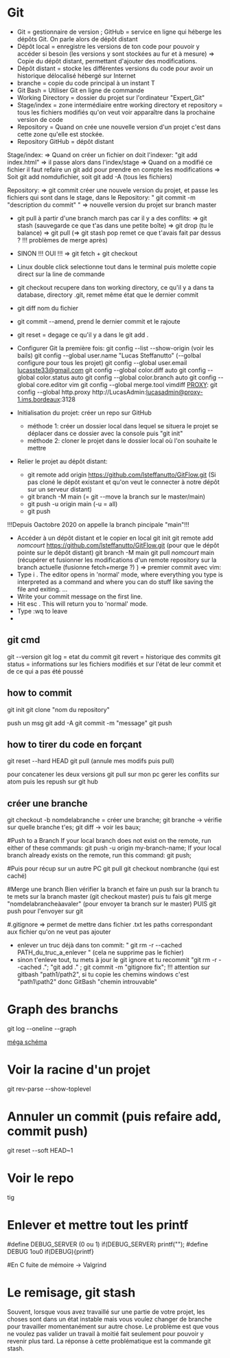 # Git
- Git = gestionnaire de version ; GitHub = service en ligne qui héberge les dépôts Git. On parle alors de dépôt distant
- Dépôt local = enregistre les versions de ton code pour pouvoir y accéder si besoin (les versions y sont stockées au fur et à mesure)
=> Copie du dépôt distant, permettant d'ajouter des modifications.
- Dépôt distant = stocke les différentes versions du code pour avoir un historique délocalisé hébergé sur Internet
- branche = copie du code principal à un instant T
- Git Bash = Utiliser Git en ligne de commande
- Working Directory = dossier du projet sur l'ordinateur "Expert_Git"
- Stage/index = zone intermédiaire entre working directory et repository = tous les fichiers modifiés qu'on veut voir apparaître dans la prochaine version de code
- Repository = Quand on crée une nouvelle version d'un projet c'est dans cette zone qu'elle est stockée.
- Repository GitHub = dépôt distant

Stage/index:
=> Quand on créer un fichier on doit l'indexer: "git add index.html" => il passe alors dans l'index/stage
=> Quand on a modifié ce fichier il faut refaire un git add pour prendre en compte les modifications
=> Soit git add nomdufichier, soit git add -A (tous les fichiers)

Repository:
=> git commit créer une nouvele version du projet, et passe les fichiers qui sont dans le stage, dans le Repository: " git commit -m "description du commit" "
=> nouvelle version du projet sur branch master


- git pull à partir d'une branch march pas car il y a des conflits: 
=> git stash (sauvegarde ce que t'as dans une petite boîte)
=> git drop (tu le balance)
=> git pull 
(=> git stash pop remet ce que t'avais fait par dessus ? !!! problèmes de merge après)

- SINON !!! OUI !!!
=> git fetch + git checkout

- Linux double click selectionne tout dans le terminal puis molette copie direct sur la line de commande 

- git checkout recupere dans ton working directory, ce qu'il y a dans ta database, directory .git, remet même état que le dernier commit

- git diff nom du fichier

- git commit --amend, prend le dernier commit et le rajoute 

- git reset = degage ce qu'il y a dans le git add .

- Configurer Git la première fois:
git config --list --show-origin (voir les bails)
git config --global user.name "Lucas Steffanutto" (--golbal configure pour tous les projet)
git config --global user.email lucasste33@gmail.com
git config --global color.diff auto
git config --global color.status auto
git config --global color.branch auto
git config --global core.editor vim
git config --global merge.tool vimdiff
[PROXY](https://stackoverflow.com/questions/783811/getting-git-to-work-with-a-proxy-server-fails-with-request-timed-out): git config --global http.proxy http://LucasAdmin:lucasadmin@proxy-1.ims.bordeaux:3128

- Initialisation du projet:
créer un repo sur GitHub
    - méthode 1:
créer un dossier local dans lequel se situera le projet
se déplacer dans ce dossier avec la console puis "git init"
    - méthode 2:
cloner le projet dans le dossier local où l'on souhaite le mettre

- Relier le projet au dépôt distant:
    - git remote add origin https://github.com/lsteffanutto/GitFlow.git (Si pas cloné le dépôt existant et qu'on veut le connecter à notre dépôt sur un serveur distant)
    - git branch -M main (= git --move la branch sur le master/main)
    - git push -u origin main (-u = all)
    - git push <REMOTENAME> <BRANCHNAME>

!!!Depuis Oactobre 2020 on appelle la branch pincipale "main"!!!

- Accéder à un dépôt distant et le copier en local
git init
git remote add _nomcourt_ https://github.com/lsteffanutto/GitFlow.git (pour que le dépôt pointe sur le dépôt distant)
git branch -M main
git pull _nomcourt_ main (récupérer et fusionner les modifications d'un remote repository sur la branch actuelle (fusionne fetch+merge ?) )
=> premier commit avec vim: 
- Type i . The editor opens in 'normal' mode, where everything you type is interpreted as a command and where you can do stuff like saving the file and exiting. ...
- Write your commit message on the first line.
- Hit esc . This will return you to 'normal' mode.
- Type :wq to leave
- 
## git cmd
git --version
git log = etat du commit
git revert = historique des commits
git status = informations sur les fichiers modifiés et sur l'état de leur commit et de ce qui a pas été poussé


## how to commit
 
git init
git clone "nom du repository"

push un msg
git add -A
git commit -m "message"
git push

## how to tirer du code en forçant

git reset --hard HEAD
git pull
(annule mes modifs puis pull)

pour concatener les deux versions
git pull sur mon pc 
gerer les conflits sur atom
puis les repush sur git hub

## créer une branche
git checkout -b nomdelabranche = créer une branche;
git branche -> vérifie sur quelle branche t'es;
git diff -> voir les baux;

#Push to a Branch
If your local branch does not exist on the remote, run either of these commands:
git push -u origin my-branch-name;
If your local branch already exists on the remote, run this command: git push;

#Puis pour récup sur un autre PC
git pull
git checkout nombranche (qui est caché)

#Merge une branch
Bien vérifier la branch et faire un push sur la branch
tu te mets sur la branch master (git checkout master)
puis tu fais git merge "nomdelabrancheàavaler" (pour envoyer ta branch sur le master)
PUIS 
git push pour l'envoyer sur git

#.gitignore => permet de mettre dans fichier .txt les paths correspondant aux fichier qu'on ne veut pas ajouter
- enlever un truc déjà dans ton commit: " git rm -r --cached PATH_du_truc_a_enlever " (cela ne supprime pas le fichier)
- sinon t'enleve tout, tu mets à jour le git ignore et tu recommit "git rm -r --cached ."; "git add ." ; git commit -m "gitignore fix";
!!! attention sur gitbash "path1/path2", si tu copie les chemins windows c'est "path1\path2" donc GitBash "chemin introuvable"
# Graph des branchs
git log --oneline --graph

[méga schéma](https://www.sebastien-gandossi.fr/blog/difference-entre-git-reset-et-git-rm-cached)

# Voir la racine d'un projet
git rev-parse --show-toplevel
 
# Annuler un commit (puis refaire add, commit push)
git reset --soft HEAD~1

# Voir le repo
tig

# Enlever et mettre tout les printf 
#define DEBUG_SERVER (0 ou 1)
if(DEBUG_SERVER) printf("");
#define DEBUG 1ou0
if(DEBUG){printf}

#En C fuite de mémoire -> Valgrind

# Le remisage, git stash

Souvent, lorsque vous avez travaillé sur une partie de votre projet, les choses sont dans un état instable mais vous voulez changer de branche pour travailler momentanément sur autre chose. Le problème est que vous ne voulez pas valider un travail à moitié fait seulement pour pouvoir y revenir plus tard. La réponse à cette problématique est la commande git stash.